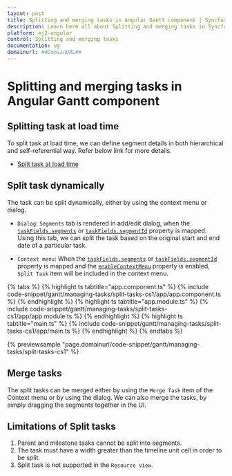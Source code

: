 ```yaml
---
layout: post
title: Splitting and merging tasks in Angular Gantt component | Syncfusion
description: Learn here all about Splitting and merging tasks in Syncfusion Angular Gantt component of Syncfusion Essential JS 2 and more.
platform: ej2-angular
control: Splitting and merging tasks 
documentation: ug
domainurl: ##DomainURL##
---
```


# Splitting and merging tasks in Angular Gantt component

## Splitting task at load time

To split task at load time, we can define segment details in both hierarchical and self-referential way. Refer below link for more details.

* [Split task at load time](./data-binding/#split-task)

## Split task dynamically

The task can be split dynamically, either by using the context menu or dialog.

* `Dialog`: `Segments` tab is rendered in add/edit dialog, when the [`taskFields.segments`](https://ej2.syncfusion.com/angular/documentation/api/gantt/taskFields/#segments) or [`taskFields.segmentId`](https://ej2.syncfusion.com/angular/documentation/api/gantt/taskFields/#segmentId) property is mapped. Using this tab, we can split the task based on the original start and end date of a particular task.

* `Context menu`: When the [`taskFields.segments`](https://ej2.syncfusion.com/angular/documentation/api/gantt/taskFields/#segments) or [`taskFields.segmentId`](https://ej2.syncfusion.com/angular/documentation/api/gantt/taskFields/#segmentId) property is mapped and the [`enableContextMenu`](https://ej2.syncfusion.com/angular/documentation/api/gantt/#enablecontextmenu) property is enabled, `Split Task` item will be included in the context menu.

{% tabs %}
{% highlight ts tabtitle="app.component.ts" %}
{% include code-snippet/gantt/managing-tasks/split-tasks-cs1/app/app.component.ts %}
{% endhighlight %}
{% highlight ts tabtitle="app.module.ts" %}
{% include code-snippet/gantt/managing-tasks/split-tasks-cs1/app/app.module.ts %}
{% endhighlight %}
{% highlight ts tabtitle="main.ts" %}
{% include code-snippet/gantt/managing-tasks/split-tasks-cs1/app/main.ts %}
{% endhighlight %}
{% endtabs %}
  
{% previewsample "page.domainurl/code-snippet/gantt/managing-tasks/split-tasks-cs1" %}

## Merge tasks

The split tasks can be merged either by using the `Merge Task` item of the Context menu or by using the dialog. We can also merge the tasks, by simply dragging the segments together in the UI.

## Limitations of Split tasks

1. Parent and milestone tasks cannot be split into segments.
2. The task must have a width greater than the timeline unit cell in order to be split.
3. Split task is not supported in the `Resource view`.